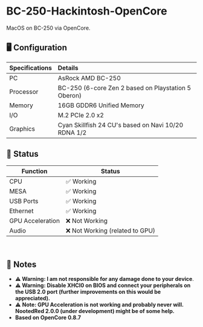# BC-250-Hackintosh-OpenCore
MacOS on BC-250 via OpenCore.

## <strong>🖥️ Configuration</strong>

</div>


</p>
<div align="left">
  
| Specifications      | Details                                          |
| :--- | :--- |
| PC                  | AsRock AMD BC-250                |
| Processor           | BC-250 (6-core Zen 2 based on Playstation 5 Oberon)        |
| Memory              | 16GB GDDR6 Unified Memory                  |
| I/O           | M.2 PCIe 2.0 x2           |
| Graphics | Cyan Skillfish 24 CU's based on Navi 10/20 RDNA 1/2                       |

<div/> 

## <strong> 🔧 Status</strong>

</div>


</p>
<div align="left">

| Function       | Status       |
|---------------|-------------|
| CPU        | ✅ Working  |
| MESA    | ✅ Working  |
| USB Ports   | ✅ Working  |
| Ethernet     | ✅ Working  |
| GPU Acceleration | ❌ Not Working |
| Audio | ❌ Not Working (related to GPU) |

</div> 
<br>
<div align="left">

## <strong> 📌 Notes</strong>

</div>

</p>
<ul>
  <li><strong>⚠️ Warning: I am not responsible for any damage done to your device</strong>.</li>
  <li><strong>⚠️ Warning: Disable XHCI0 on BIOS and connect your peripherals on the USB 2.0 port (further improvements on this would be appreciated).</strong></li>
  <li>⚠️ <strong>Note: GPU Acceleration is not working and probably never will. NootedRed 2.0.0 (under development) might be of some help.<strong></li>
  <li>      Based on OpenCore 0.8.7</li>
  
</ul>
